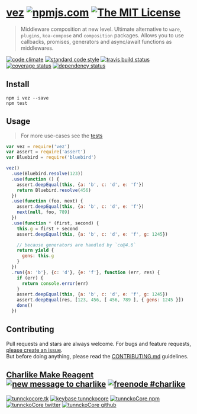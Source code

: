 # [vez][author-www-url] [![npmjs.com][npmjs-img]][npmjs-url] [![The MIT License][license-img]][license-url] 

> Middleware composition at new level. Ultimate alternative to `ware`, `plugins`, `koa-compose` and `composition` packages. Allows you to use callbacks, promises, generators and async/await functions as middlewares.

[![code climate][codeclimate-img]][codeclimate-url] [![standard code style][standard-img]][standard-url] [![travis build status][travis-img]][travis-url] [![coverage status][coveralls-img]][coveralls-url] [![dependency status][david-img]][david-url]


## Install
```
npm i vez --save
npm test
```


## Usage
> For more use-cases see the [tests](./test.js)

```js
var vez = require('vez')
var assert = require('assert')
var Bluebird = require('bluebird')

vez()
  .use(Bluebird.resolve(123))
  .use(function () {
    assert.deepEqual(this, {a: 'b', c: 'd', e: 'f'})
    return Bluebird.resolve(456)
  })
  .use(function (foo, next) {
    assert.deepEqual(this, {a: 'b', c: 'd', e: 'f'})
    next(null, foo, 789)
  })
  .use(function * (first, second) {
    this.g = first + second
    assert.deepEqual(this, {a: 'b', c: 'd', e: 'f', g: 1245})

    // because generators are handled by `co@4.6`
    return yield {
      gens: this.g
    }
  })
  .run({a: 'b'}, {c: 'd'}, {e: 'f'}, function (err, res) {
    if (err) {
      return console.error(err)
    }
    assert.deepEqual(this, {a: 'b', c: 'd', e: 'f', g: 1245})
    assert.deepEqual(res, [123, 456, [ 456, 789 ], { gens: 1245 }])
    done()
  })
```


## Contributing
Pull requests and stars are always welcome. For bugs and feature requests, [please create an issue](https://github.com/tunnckoCore/vez/issues/new).  
But before doing anything, please read the [CONTRIBUTING.md](./CONTRIBUTING.md) guidelines.


## [Charlike Make Reagent](http://j.mp/1stW47C) [![new message to charlike][new-message-img]][new-message-url] [![freenode #charlike][freenode-img]][freenode-url]

[![tunnckocore.tk][author-www-img]][author-www-url] [![keybase tunnckocore][keybase-img]][keybase-url] [![tunnckoCore npm][author-npm-img]][author-npm-url] [![tunnckoCore twitter][author-twitter-img]][author-twitter-url] [![tunnckoCore github][author-github-img]][author-github-url]


[npmjs-url]: https://www.npmjs.com/package/vez
[npmjs-img]: https://img.shields.io/npm/v/vez.svg?label=vez

[license-url]: https://github.com/tunnckoCore/vez/blob/master/LICENSE.md
[license-img]: https://img.shields.io/badge/license-MIT-blue.svg


[codeclimate-url]: https://codeclimate.com/github/tunnckoCore/vez
[codeclimate-img]: https://img.shields.io/codeclimate/github/tunnckoCore/vez.svg

[travis-url]: https://travis-ci.org/tunnckoCore/vez
[travis-img]: https://img.shields.io/travis/tunnckoCore/vez.svg

[coveralls-url]: https://coveralls.io/r/tunnckoCore/vez
[coveralls-img]: https://img.shields.io/coveralls/tunnckoCore/vez.svg

[david-url]: https://david-dm.org/tunnckoCore/vez
[david-img]: https://img.shields.io/david/tunnckoCore/vez.svg

[standard-url]: https://github.com/feross/standard
[standard-img]: https://img.shields.io/badge/code%20style-standard-brightgreen.svg


[author-www-url]: http://www.tunnckocore.tk
[author-www-img]: https://img.shields.io/badge/www-tunnckocore.tk-fe7d37.svg

[keybase-url]: https://keybase.io/tunnckocore
[keybase-img]: https://img.shields.io/badge/keybase-tunnckocore-8a7967.svg

[author-npm-url]: https://www.npmjs.com/~tunnckocore
[author-npm-img]: https://img.shields.io/badge/npm-~tunnckocore-cb3837.svg

[author-twitter-url]: https://twitter.com/tunnckoCore
[author-twitter-img]: https://img.shields.io/badge/twitter-@tunnckoCore-55acee.svg

[author-github-url]: https://github.com/tunnckoCore
[author-github-img]: https://img.shields.io/badge/github-@tunnckoCore-4183c4.svg

[freenode-url]: http://webchat.freenode.net/?channels=charlike
[freenode-img]: https://img.shields.io/badge/freenode-%23charlike-5654a4.svg

[new-message-url]: https://github.com/tunnckoCore/messages
[new-message-img]: https://img.shields.io/badge/send%20me-message-green.svg
